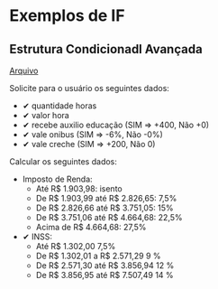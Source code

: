 ﻿# Exemplos de IF

## Estrutura Condicionadl Avançada
[Arquivo](EstruturaCondicionalAvancada.cs)

Solicite para o usuário os seguintes dados:
-  ✔ quantidade horas
-  ✔ valor hora
-  ✔ recebe auxilio educação (SIM => +400, Não +0)
-  ✔ vale onibus (SIM => -6%, Não -0%)
-  ✔ vale creche (SIM => +200, Não 0)

Calcular os seguintes dados:
-  Imposto de Renda:
	- Até R$ 1.903,98: isento
	- De R$ 1.903,99 até R$ 2.826,65: 7,5%
	- De R$ 2.826,66 até R$ 3.751,05: 15%
	- De R$ 3.751,06 até R$ 4.664,68: 22,5%
	- Acima de R$ 4.664,68: 27,5%
-  ✔ INSS: 
	-  Até R$ 1.302,00	7,5%
	-  De R$ 1.302,01 a R$ 2.571,29    9 %
	-  De R$ 2.571,30 até R$ 3.856,94  12 %
	-  De R$ 3.856,95 até R$ 7.507,49   14 %
